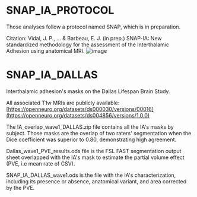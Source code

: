 # SNAP_IA_PROTOCOL
Those analyses follow a protocol named SNAP, which is in preparation. 

Citation: Vidal, J. P., ... & Barbeau, E. J. (in prep.) SNAP-IA: New standardized methodology for the assessment of the Interthalamic Adhesion using anatomical MRI.
![image](https://github.com/user-attachments/assets/efd2737d-d364-465e-80fd-dbe729bcd5e1)

# SNAP_IA_DALLAS
Interthalamic adhesion's masks on the Dallas Lifespan Brain Study. 

All associated T1w MRIs are publicly available: [https://openneuro.org/datasets/ds000030/versions/00016](https://openneuro.org/datasets/ds004856/versions/1.0.0)

The IA_overlap_wave1_DALLAS.zip file contains all the IA's masks by subject. Those masks are the overlap of two raters' segmentation when the Dice coefficient was superior to 0.80, demonstrating high agreement. 

Dallas_wave1_PVE_results.ods file is the FSL FAST segmentation output sheet overlapped with the IA's mask to estimate the partial volume effect (PVE, i.e mean rate of CSV). 

SNAP_IA_DALLAS_wave1.ods is the file with the IA's characterization, including its presence or absence, anatomical variant, and area corrected by the PVE. 
